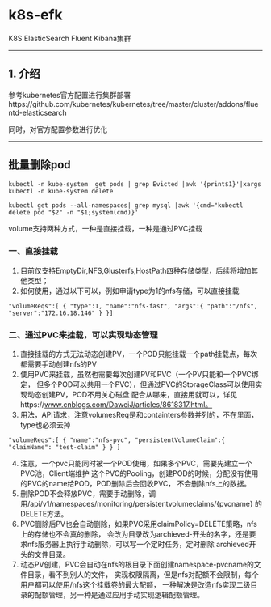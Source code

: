 # k8s-efk
K8S ElasticSearch Fluent Kibana集群

---
## 1. 介绍
参考kubernetes官方配置进行集群部署https://github.com/kubernetes/kubernetes/tree/master/cluster/addons/fluentd-elasticsearch

同时，对官方配置参数进行优化

----

## 批量删除pod
`kubectl -n kube-system  get pods | grep Evicted |awk '{print$1}'|xargs kubectl -n kube-system delete`

`kubectl get pods --all-namespaces| grep mysql |awk '{cmd="kubectl delete pod "$2" -n "$1;system(cmd)}'`

volume支持两种方式，一种是直接挂载，一种是通过PVC挂载

### 一、直接挂载
1. 目前仅支持EmptyDir,NFS,Glusterfs,HostPath四种存储类型，后续将增加其他类型；
2. 如何使用，通过以下可以，例如申请type为1的nfs存储，可以直接挂载

`"volumeReqs":[
      	{
      		"type":1,
      		"name":"nfs-fast",
      		"args":{
      			"path":"/nfs",
      			"server":"172.16.18.146"
      		}
      	}]`
		
### 二、通过PVC来挂载，可以实现动态管理
1. 直接挂载的方式无法动态创建PV，一个POD只能挂载一个path挂载点，每次都需要手动创建nfs的PV
2. 使用PVC来挂载，虽然也需要每次创建PV和PVC（一个PV只能和一个PVC绑定，
但多个POD可以共用一个PVC），但通过PVC的StorageClass可以使用实现动态创建PV，POD不用关心磁盘
配合从哪来，直接用就可以，详见https://www.cnblogs.com/DaweiJ/articles/8618317.html。
3. 用法，API请求，注意volumesReq是和containters参数并列的，不在里面，type也必须去掉

`"volumeReqs":[
  	{
  		"name":"nfs-pvc",
  		"persistentVolumeClaim":{
          			"claimName": "test-claim"
        		}
  	}
  ]`
  
4. 注意，一个pvc只能同时被一个POD使用，如果多个PVC，需要先建立一个PVC池，Client端维护
这个PVC的Pooling，创建POD的时候，分配没有使用的PVC的name给POD，POD删除后会回收PVC，
不会删除nfs上的数据。
5. 删除POD不会释放PVC，需要手动删除，调用/api/v1/namespaces/monitoring/persistentvolumeclaims/{pvcname}
的DELETE方法。
6. PVC删除后PV也会自动删除，如果PVC采用claimPolicy=DELETE策略，nfs上的存储也不会真的删除，
会改为目录改为archieved-开头的名字，还是要求nfs服务器上执行手动删除，可以写一个定时任务，定时删除
archieved开头的文件目录。
7. 动态PV创建，PVC会自动在nfs的根目录下面创建namespace-pvcname的文件目录，看不到别人的文件，
实现权限隔离，但是nfs对配额不会限制，每个用户都可以使用/nfs这个挂载卷的最大配额，
一种解决是改造nfs实现二级目录的配额管理，另一种是通过应用手动实现逻辑配额管理。